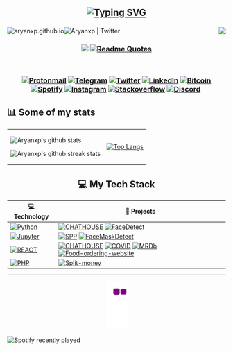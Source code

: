 <h2 align="center">

[![Typing SVG](https://readme-typing-svg.herokuapp.com/?lines=Hello+new+visitor;I'm+Aryan+Pitliya&center=true&vCenter=true&color=00ff00)](https://git.io/typing-svg) </h2>

[<img align="left" alt="aryanxp.github.io" src="https://img.shields.io/website-up-down-green-red/http/monip.org.svg" />][website]
[<img align="left" alt="Aryanxp | Twitter" src="https://img.shields.io/github/followers/aryanxp?label=Follow&style=social" />][github]
<img align="right" src="https://komarev.com/ghpvc/?username=aryanxp&label=Visitors" /><br />

<h3 align="center">
 
<a href="https://stackoverflow.com/users/9617417/aryan"><img src="https://github-readme-stackoverflow.vercel.app/?userID=9617417&theme=dark"/></a>
[![Readme Quotes](https://quotes-github-readme.vercel.app/api?type=vertical&theme=dracula)](https://github.com/piyushsuthar/github-readme-quotes)

  <br />

[![Protonmail](https://img.icons8.com/cute-clipart/64/000000/apple-mail.png)](mailto:aryanp@pm.me)
[![Telegram](https://img.icons8.com/cute-clipart/64/000000/telegram-app.png)](https://t.me/aryanxpx)
[![Twitter](https://img.icons8.com/cute-clipart/64/000000/twitter.png)](https://twitter.com/aryanxpx)
[![LinkedIn](https://img.icons8.com/cute-clipart/64/000000/linkedin.png)](https://linkedin.com/in/aryanxp)
[![Bitcoin](https://img.icons8.com/cute-clipart/64/000000/bitcoin.png)]()
[![Spotify](https://img.icons8.com/cute-clipart/64/000000/spotify.png)](https://open.spotify.com/user/wgyzxdo5nnemyhu7sych95nk7)
[![Instagram](https://img.icons8.com/cute-clipart/64/000000/instagram-new.png)](https://www.instagram.com/aryanxpx/)
[![Stackoverflow](https://img.icons8.com/cute-clipart/64/000000/stackexchange.png)](https://stackoverflow.com/users/9617417/aryan-pitliya?tab=profile)
[![Discord](https://img.icons8.com/cute-clipart/64/000000/discord-logo.png)](https://discord.gg/JrrkCJSf7p)
[![]()]()

</h3>


## :bar_chart: Some of my stats

<table border="0" cellspacing="0" cellpadding="0">
  <tr>
    <td>
      
![Aryanxp's github stats](https://github-readme-stats.vercel.app/api?username=aryanxp&show_icons=true&hide_border=true&theme=blue-green&title_color=4ee44e)

![Aryanxp's github streak stats](https://github-readme-streak-stats.herokuapp.com/?user=aryanxp&theme=soft-green&background=black)

</td>
<td>

[![Top Langs](https://github-readme-stats.vercel.app/api/top-langs/?username=aryanxp&theme=blue-green&hide_border=true&card_width=250&title_color=4ee44e&langs_count=10)]()

</td>
  </tr>
</table>

<h2 align="center"> 💻 My Tech Stack </h2>

<!-- START OF PROFILE STACK-->

| 💻 **Technology**                                                                                                                      | 🚀 **Projects**                                                                                                                                                                                                                                                                                                                                                                                                                                                                                                                                                                                                                                                                                                  |
| -------------------------------------------------------------------------------------------------------------------------------------- | ---------------------------------------------------------------------------------------------------------------------------------------------------------------------------------------------------------------------------------------------------------------------------------------------------------------------------------------------------------------------------------------------------------------------------------------------------------------------------------------------------------------------------------------------------------------------------------------------------------------------------------------------------------------------------------------------------------------- |
| [![Python](https://img.shields.io/static/v1?label=&message=Python&color=3C78A9&logo=python&logoColor=FFFFFF)](https://www.python.org/) | [![CHATHOUSE](https://img.shields.io/static/v1?label=CHATHOUSE&message=%20&color=000605&logo=github&logoColor=white&labelColor=000605)](https://github.com/aryanxp/CHATHOUSE) [![FaceDetect](https://img.shields.io/static/v1?label=FaceDetect&message=%20&color=000605&logo=github&logoColor=white&labelColor=000605)](https://github.com/aryanxp/Facedetector)                                                                                                                                                                                                                                                                                                                                                 |
| [![Jupyter](https://img.shields.io/static/v1?label=&message=Jupyter&color=white&logo=jupyter)](https://jupyter.org/)                   | [![SPP](https://img.shields.io/static/v1?label=Stock-Price-Prediction&message=%20&color=000605&logo=github&logoColor=white&labelColor=000605)](https://github.com/aryanxp/Stock-Price-Prediction) [![FaceMaskDetect](https://img.shields.io/static/v1?label=Face-Mask-Detection&message=%20&color=000605&logo=github&logoColor=white&labelColor=000605)](https://github.com/aryanxp/face-mask-detection)                                                                                                                                                                                                                                                                                                         |
| [![REACT](https://img.shields.io/static/v1?label=&message=React.js&logo=react)](https://reactjs.org/)                                  | [![CHATHOUSE](https://img.shields.io/static/v1?label=CHATHOUSEv2&message=%20&color=000605&logo=github&logoColor=white&labelColor=000605)](https://github.com/aryanxp/CHATHOUSE-v2.0) [![COVID](https://img.shields.io/static/v1?label=COVID&message=%20&color=000605&logo=github&logoColor=white&labelColor=000605)](https://github.com/aryanxp/COVID) [![MRDb](https://img.shields.io/static/v1?label=MRDb&message=%20&color=000605&logo=github&logoColor=white&labelColor=000605)](https://github.com/aryanxp/MRDb) [![Food-ordering-website](https://img.shields.io/static/v1?label=Food-Order&message=%20&color=000605&logo=github&logoColor=white&labelColor=000605)](https://github.com/aryanxp/confusion) |
| [![PHP](https://img.shields.io/static/v1?label=&message=php&color=blue&logo=php&logoColor=FFFFFF)](https://nodejs.org/en/)             | [![Split-money](https://img.shields.io/static/v1?label=Split-Money&message=%20&color=000605&logo=github&logoColor=white&labelColor=000605)](https://github.com/aryanxp/Split-money-pHp_Version)                                                                                                                                                                                                                                                                                                                                                                                                                                                                                                                  |

<!-- END OF PROFILE STACK-->

<hr>
<p align="center">
  
<img src="https://github.com/aryanxp/aryanxp/blob/output/github-contribution-grid-snake.gif" alt="snake"/>
</p>

![Spotify recently played](https://spotify-recently-played-readme.vercel.app/api?user=wgyzxdo5nnemyhu7sych95nk7&count=3)

[website]: http://aryanxp.github.io/
[github]: https://github.com/aryanxp
[twitter]: https://twitter.com/aryanxpx
[hackerrank]: https://www.hackerrank.com/imaryan_p?hr_r=1
